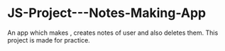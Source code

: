 # JS-Project---Notes-Making-App
An app which makes , creates notes of user and also deletes them. This project is made for practice.
